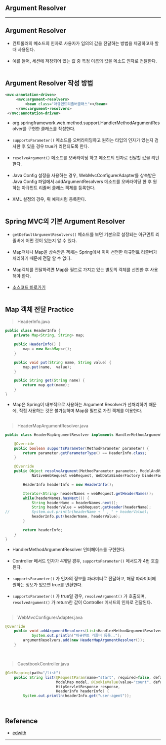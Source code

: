 Argument Resolver
-----------------

---

Argument Resolver
-----------------

-	컨트롤러의 메소드의 인자로 사용자가 임의의 값을 전달하는 방법을 제공하고자 할 때 사용된다.<br><br>
-	예를 들어, 세션에 저장되어 있는 값 중 특정 이름의 값을 메소드 인자로 전달한다.<br><br>

Argument Resolver 작성 방법
---------------------------

```xml
<mvc:annotation-driven>
     <mvc:argument-resolvers>
         <bean class="아규먼트리졸버클래스"></bean>      
     </mvc:argument-resolvers>
 </mvc:annotation-driven>
```

-	org.springframework.web.method.support.HandlerMethodArgumentResolver를 구현한 클래스를 작성한다.<br><br>
-	`supportsParameter()` 메소드를 오버라이딩하고 원하는 타입의 인자가 있는지 검사한 후 있을 경우 true가 리턴되도록 한다.<br><br>
-	`resolveArgument()` 메소드를 오버라이딩 하고 메소드의 인자로 전달할 값을 리턴한다.<br><br>
-	Java Config 설정을 사용하는 경우, WebMvcConfigurerAdapter를 상속받은 Java Config 파일에서 addArgumentResolvers 메소드를 오버라이딩 한 후 원하는 아규먼트 리졸버 클래스 객체를 등록한다.<br><br>
-	XML 설정의 경우, 위 예제처럼 등록한다.<br><br>

Spring MVC의 기본 Argument Resolver
-----------------------------------

-	`getDefaultArgumentResolvers()` 메소드를 보면 기본으로 설정되는 아규먼트 리졸버에 어떤 것이 있는지 알 수 있다.<br><br>
-	Map객체나 Map을 상속받은 객체는 Spring에서 이미 선언한 아규먼트 리졸버가 처리하기 때문에 전달 할 수 없다.<br><br>
-	Map객체를 전달하려면 Map을 필드로 가지고 있는 별도의 객체를 선언한 후 사용해야 한다.<br><br>
-	[소스코드 바로가기](https://github.com/spring-projects/spring-framework/blob/v5.0.0.RELEASE/spring-webmvc/src/main/java/org/springframework/web/servlet/mvc/method/annotation/RequestMappingHandlerAdapter.java)<br><br>

Map 객체 전달 Practice
----------------------

> HeaderInfo.java<br>

```Java
public class HeaderInfo {
    private Map<String, String> map;

    public HeaderInfo() {
        map = new HashMap<>();
    }

    public void put(String name, String value) {
        map.put(name,  value);
    }

    public String get(String name) {
        return map.get(name);
    }
}
```

-	Map은 Spring이 내부적으로 사용하는 Argument Resolver가 선처리하기 때문에, 직접 사용하는 것은 불가능하며 Map을 필드로 가진 객체를 이용한다.<br><br>

> HeaderMapArgumentResolver.java<br>

```Java
public class HeaderMapArgumentResolver implements HandlerMethodArgumentResolver {

    @Override
    public boolean supportsParameter(MethodParameter parameter) {
        return parameter.getParameterType() == HeaderInfo.class;
    }

    @Override
    public Object resolveArgument(MethodParameter parameter, ModelAndViewContainer mavContainer,
            NativeWebRequest webRequest, WebDataBinderFactory binderFactory) throws Exception {

        HeaderInfo headerInfo = new HeaderInfo();

        Iterator<String> headerNames = webRequest.getHeaderNames();
        while(headerNames.hasNext()) {
            String headerName = headerNames.next();
            String headerValue = webRequest.getHeader(headerName);
//          System.out.println(headerName + " , " + headerValue);
            headerInfo.put(headerName, headerValue);
        }

        return headerInfo;
    }
}
```

-	HandlerMethodArgumentResolver 인터페이스를 구현한다.<br><br>
-	Controller 메서드 인자가 4개일 경우, `supportsParameter()` 메서드가 4번 호출된다.<br><br>
-	`supportsParameter()` 가 인자의 정보를 파라미터로 전달하고, 해당 파라미터에 원하는 정보가 있으면 true를 반환한다.<br><br>
-	`supportsParameter()` 가 true일 경우, `resolveArgument()` 가 호출되며, `resolveArgument()` 가 return한 값이 Controller 메서드의 인자로 전달된다.<br><br>

> WebMvcConfigurerAdapter.java<br>

```Java
@Override
    public void addArgumentResolvers(List<HandlerMethodArgumentResolver> argumentResolvers) {
            System.out.println("아규먼트 리졸버 등록..");
        argumentResolvers.add(new HeaderMapArgumentResolver());
    }
```

<br>

> GuestbookController.java<br>

```java
@GetMapping(path="/list")
    public String list(@RequestParam(name="start", required=false, defaultValue="0") int start,
                       ModelMap model, @CookieValue(value="count", defaultValue="1", required=true) String value,
                       HttpServletResponse response,
                       HeaderInfo headerInfo) {
        System.out.println(headerInfo.get("user-agent"));       
```

<br>

Reference
---------

-	[edwith](https://www.edwith.org/boostcourse-web/lecture/16806/)

---
